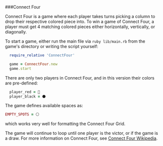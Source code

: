 ###Connect Four

Connect Four is a game where each player takes turns picking a column to drop their respective colored piece into. To win a game of Connect Four, a player must get 4 matching colored pieces either horizontally, vertically, or diagonally.

To start a game, either run the main file via `ruby lib/main.rb` from the game's directory or writing the script yourself:

```ruby
  require_relative 'ConnectFour'

  game = ConnectFour.new
  game.start
```

There are only two players in Connect Four, and in this version their colors are pre-defined:

```ruby
  player_red = 🔴
  player_black = ⚫
```

The game defines available spaces as:
```ruby
EMPTY_SPOTS = ⚪
```
which works very well for formatting the Connect Four Grid.

The game will continue to loop until one player is the victor, or if the game is a draw. For more information on Connect Four, see [Connect Four Wikipedia](https://en.wikipedia.org/wiki/Connect_Four).
